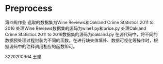 # Preprocess
第四周作业
选取的数据集为Wine Reviews和Oakland Crime Statistics 2011 to 2016
处理Wine Reviews数据集的源码为wine1.py和price.py
处理Oakland Crime Statistics 2011 to 2016数据集的源码为oakland.py
在源代码中，将不同的数据预处理过程封装为不同的函数，在进行缺失值填补、数据可视化等操作时，根据源码中的注释调用相应的函数即可。

3220200964 王瞳
